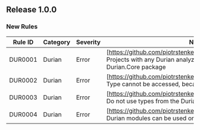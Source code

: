 ﻿## Release 1.0.0

### New Rules
Rule ID | Category | Severity | Notes
--------|----------|----------|-----------------------------------------
DUR0001 | Durian | Error | [https://github.com/piotrstenke/Durian/docs/Core/DUR0001.md] Projects with any Durian analyzer must reference the Durian.Core package
DUR0002 | Durian | Error | [https://github.com/piotrstenke/Durian/docs/Core/DUR0002.md] Type cannot be accessed, because its module is not imported
DUR0003 | Durian | Error | [https://github.com/piotrstenke/Durian/docs/Core/DUR0003.md] Do not use types from the Durian.Generator namespace
DUR0004 | Durian | Error | [https://github.com/piotrstenke/Durian/docs/Core/DUR0004.md] Durian modules can be used only in CSharp
